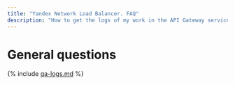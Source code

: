 ```yaml
---
title: "Yandex Network Load Balancer. FAQ"
description: "How to get the logs of my work in the API Gateway service. Read more in the Data Requests section."
---
```


# General questions

{% include [qa-logs.md](../../_includes/qa-logs.md) %}